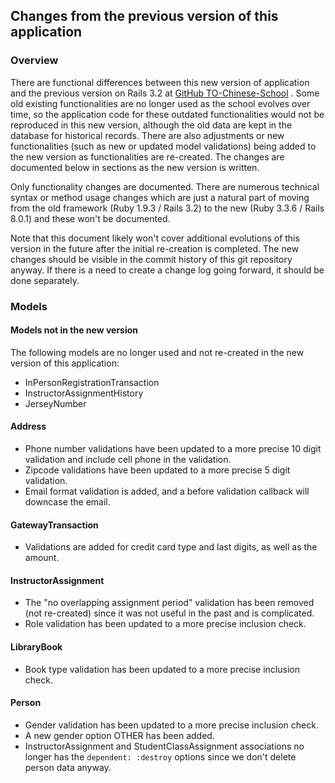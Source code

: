 ## Changes from the previous version of this application

### Overview
There are functional differences between this new version of application and
the previous version on Rails 3.2 at 
[GitHub TO-Chinese-School](https://github.com/camyhsu/TO-Chinese-School/tree/master) .  Some old existing functionalities are
no longer used as the school evolves over time, so the application code for
these outdated functionalities would not be reproduced in this new version,
although the old data are kept in the database for historical records.  There
are also adjustments or new functionalities (such as new or updated model
validations) being added to the new version as functionalities are 
re-created.  The changes are documented below in sections as the new version 
is written.

Only functionality changes are documented.  There are numerous technical 
syntax or method usage changes which are just a natural part of moving from 
the old framework (Ruby 1.9.3 / Rails 3.2) to the new (Ruby 3.3.6 / 
Rails 8.0.1) and these won't be documented.

Note that this document likely won't cover additional evolutions of this 
version in the future after the initial re-creation is completed.  The new 
changes should be visible in the commit history of this git repository 
anyway.  If there is a need to create a change log going forward, it should 
be done separately.

### Models

#### Models not in the new version
The following models are no longer used and not re-created in the new version of this application:
* InPersonRegistrationTransaction
* InstructorAssignmentHistory
* JerseyNumber

#### Address
* Phone number validations have been updated to a more precise 10 digit 
validation and include cell phone in the validation.
* Zipcode validations have been updated to a more precise 5 digit validation.
* Email format validation is added, and a before validation callback will 
downcase the email.

#### GatewayTransaction
* Validations are added for credit card type and last digits, as well as the 
amount.

#### InstructorAssignment
* The "no overlapping assignment period" validation has been removed (not 
re-created) since it was not useful in the past and is complicated.
* Role validation has been updated to a more precise inclusion check.

#### LibraryBook
* Book type validation has been updated to a more precise inclusion check.

#### Person
* Gender validation has been updated to a more precise inclusion check.
* A new gender option OTHER has been added.
* InstructorAssignment and StudentClassAssignment associations no longer has 
the `dependent: :destroy` options since we don't delete person data anyway.

